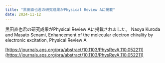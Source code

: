 ```yaml
---
title: "黒田直也君の研究成果がPhysical Review Aに掲載"
date: 2024-11-12
---
```


黒田直也君の研究成果がPhysical Review Aに掲載されました。
Naoya Kuroda and Masato Senami, Enhancement of the molecular electron chirality by electronic excitation, Physical Review A

[https://journals.aps.org/pra/abstract/10.1103/PhysRevA.110.052211](https://journals.aps.org/pra/abstract/10.1103/PhysRevA.110.052211)
